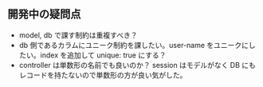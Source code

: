 ## 開発中の疑問点

- model, db で課す制約は重複すべき？
- db 側であるカラムにユニーク制約を課したい。user-name をユニークにしたい。index を追加して unique: true にする？
- controller は単数形の名前でも良いのか？ session はモデルがなく DB にもレコードを持たないので単数形の方が良い気がした。
